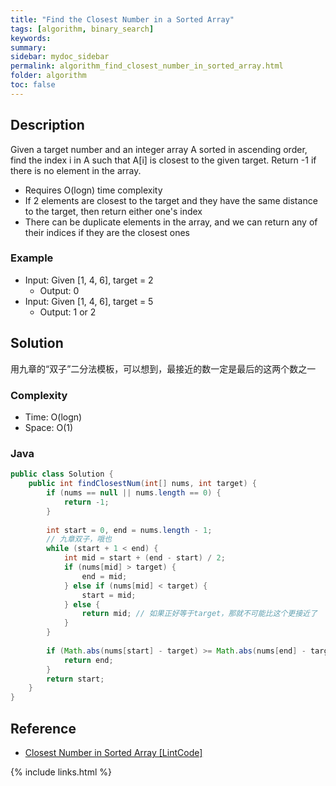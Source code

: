 ```yaml
---
title: "Find the Closest Number in a Sorted Array"
tags: [algorithm, binary_search]
keywords:
summary:
sidebar: mydoc_sidebar
permalink: algorithm_find_closest_number_in_sorted_array.html
folder: algorithm
toc: false
---
```


## Description
Given a target number and an integer array A sorted in ascending order, find the index i in A such that A[i] is closest to the given target.
Return -1 if there is no element in the array.
* Requires O(logn) time complexity
* If 2 elements are closest to the target and they have the same distance to the target, then return either one's index
* There can be duplicate elements in the array, and we can return any of their indices if they are the closest ones

### Example
* Input: Given [1, 4, 6], target = 2
  * Output: 0
* Input: Given [1, 4, 6], target = 5
  * Output: 1 or 2

## Solution
用九章的“双子”二分法模板，可以想到，最接近的数一定是最后的这两个数之一

### Complexity
* Time: O(logn)
* Space: O(1)

### Java
```java
public class Solution {
    public int findClosestNum(int[] nums, int target) {
        if (nums == null || nums.length == 0) {
            return -1;
        }
        
        int start = 0, end = nums.length - 1;
        // 九章双子，哦也
        while (start + 1 < end) {
            int mid = start + (end - start) / 2;
            if (nums[mid] > target) {
                end = mid;
            } else if (nums[mid] < target) {
                start = mid;
            } else {
                return mid; // 如果正好等于target，那就不可能比这个更接近了
            }
        }
        
        if (Math.abs(nums[start] - target) >= Math.abs(nums[end] - target)) {
            return end;
        }
        return start;
    }
}
```

## Reference
* [Closest Number in Sorted Array [LintCode]](https://www.lintcode.com/problem/closest-number-in-sorted-array/)

{% include links.html %}
